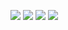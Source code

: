 <img src="https://media.tenor.com/3jVp9rYZFXcAAAAM/gerard-way.gif"> <img src="https://media.tenor.com/god5gECznyIAAAAM/my-chemical-romance-helena.gif"> <img src="https://media.tenor.com/LDQN266ds98AAAAM/gerard-way-mcr.gif"> <img src="https://media.tenor.com/TXMGhjHl2oAAAAAM/my-chemical-romance-mcr.gif">
